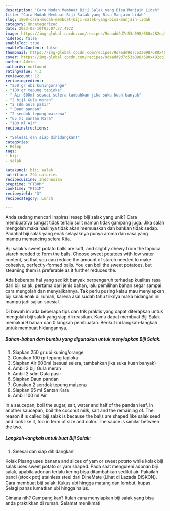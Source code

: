 ```yaml
---
description: "Cara Mudah Membuat Biji Salak yang Bisa Manjain Lidah"
title: "Cara Mudah Membuat Biji Salak yang Bisa Manjain Lidah"
slug: 1808-cara-mudah-membuat-biji-salak-yang-bisa-manjain-lidah
category: Uncategorized
date: 2023-02-10T03:07:27.497Z
image: https://img-global.cpcdn.com/recipes/9daadd9d7c53a098/680x482cq70/biji-salak-foto-resep-utama.jpg
hideToc: false
enableToc: true
enableTocContent: false
thumbnail: https://img-global.cpcdn.com/recipes/9daadd9d7c53a098/680x482cq70/biji-salak-foto-resep-utama.jpg
cover: https://img-global.cpcdn.com/recipes/9daadd9d7c53a098/680x482cq70/biji-salak-foto-resep-utama.jpg
author: Admin
authorAv: notfound
ratingvalue: 4.3
reviewcount: 12
recipeingredient:
- "250 gr ubi kuningorange"
- "100 gr tepung tapioka"
- " Air 600ml sesuai selera tambahkan jika suka kuah banyak"
- "2 biji Gula merah"
- "2 sdm Gula pasir"
- " Daun pandan"
- "2 sendok tepung maizena"
- "65 ml Santan Kara"
- "100 ml Air"
recipeinstructions:

- "Selesai dan siap dihidangkan!"
categories:
- Resep
tags:
- biji
- salak

katakunci: biji salak 
nutrition: 294 calories
recipecuisine: Indonesian
preptime: "PT30M"
cooktime: "PT51M"
recipeyield: "3"
recipecategory: Lunch

---
```





Anda sedang mencari inspirasi resep biji salak yang unik? Cara membuatnya sangat tidak terlalu sulit namun tidak gampang juga. Jika salah mengolah maka hasilnya tidak akan memuaskan dan bahkan tidak sedap. Padahal biji salak yang enak selayaknya punya aroma dan rasa yang mampu memancing selera Kita.





Biji salak&#39;s sweet potato balls are soft, and slightly chewy from the tapioca starch needed to form the balls. Choose sweet potatoes with low water content, so that you can reduce the amount of starch needed to make cohesive, perfectly-formed balls. You can boil the sweet potatoes, but steaming them is preferable as it further reduces the.

Ada beberapa hal yang sedikit banyak berpengaruh terhadap kualitas rasa dari biji salak, pertama dari jenis bahan, lalu pemilihan bahan segar sampai cara mengolah dan menyajikannya. Tak perlu pusing kalau mau menyiapkan biji salak enak di rumah, karena asal sudah tahu triknya maka hidangan ini mampu jadi sajian spesial.






Di bawah ini ada beberapa tips dan trik praktis yang dapat diterapkan untuk mengolah biji salak yang siap dikreasikan. Kamu dapat membuat Biji Salak memakai 9 bahan dan 0 langkah pembuatan. Berikut ini langkah-langkah untuk membuat hidangannya.

<!--inarticleads1-->

##### Bahan-bahan dan bumbu yang digunakan untuk menyiapkan Biji Salak:

1. Siapkan 250 gr ubi kuning/orange
1. Gunakan 100 gr tepung tapioka
1. Siapkan  Air 600ml (sesuai selera, tambahkan jika suka kuah banyak)
1. Ambil 2 biji Gula merah
1. Ambil 2 sdm Gula pasir
1. Siapkan  Daun pandan
1. Gunakan 2 sendok tepung maizena
1. Siapkan 65 ml Santan Kara
1. Ambil 100 ml Air


In a saucepan, boil the sugar, salt, water and half of the pandan leaf. In another saucepan, boil the coconut milk, salt and the remaining of. The reason it is called biji salak is because the balls are shaped like salak seed and look like it, too in term of size and color. The sauce is similar between the two. 

<!--inarticleads2-->

##### Langkah-langkah untuk buat Biji Salak:


1. Selesai dan siap dihidangkan!

Kolak Pisang uses banana and slices of yam or sweet potato while kolak biji salak uses sweet potato or yam shaped. Pada saat menguleni adonan biji salak, apabila adonan terlalu kering bisa ditambahkan sedikit air. Pakailah panci (stock pot) stainless steel dari DineMate (Lihat di Lazada DISKON). Cara membuat biji salak: Kukus ubi hingga matang dan lembut, kupas. Selagi panas lumatkan ubi hingga halus. 

Gimana nih? Gampang kan? Itulah cara menyiapkan biji salak yang bisa anda praktikkan di rumah. Selamat menikmati
